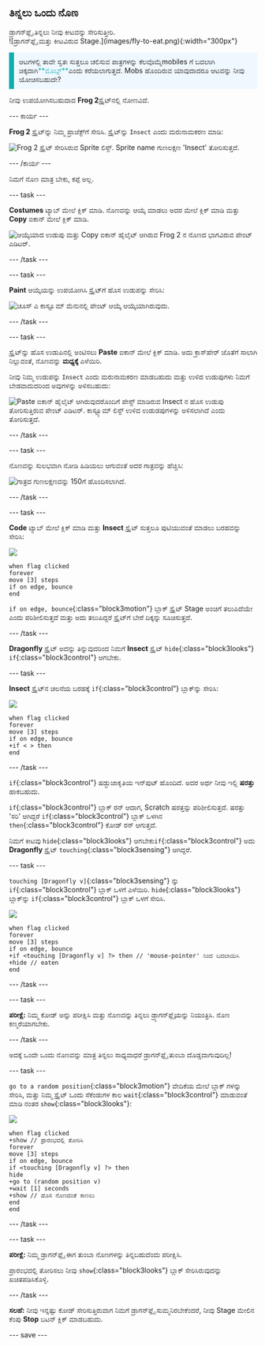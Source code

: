 ## ತಿನ್ನಲು ಒಂದು ನೊಣ

<div style="display: flex; flex-wrap: wrap">
<div style="flex-basis: 200px; flex-grow: 1; margin-right: 15px;">
ಡ್ರಾಗನ್‌ಫ್ಲೈ ತಿನ್ನಲು ನೀವು ಕೀಟವನ್ನು ಸೇರಿಸುತ್ತೀರಿ. 
</div>
<div>
![ಡ್ರಾಗನ್‌ಫ್ಲೈ ಮತ್ತು ಕೀಟವಿರುವ Stage.](images/fly-to-eat.png){:width="300px"}
</div>
</div>

<p style="border-left: solid; border-width:10px; border-color: #0faeb0; background-color: aliceblue; padding: 10px;">
ಆಟಗಳಲ್ಲಿ ತಾವೇ ಸ್ವತಃ ಸುತ್ತಲೂ ಚಲಿಸುವ ಪಾತ್ರಗಳನ್ನು ಕೆಲವೊಮ್ಮೆmobiles ಗೆ ಬದಲಾಗಿ ಚಿಕ್ಕದಾಗಿ<span style="color: #0faeb0">**ಮೊಬ್ಸ್**</span>ಎಂದು ಕರೆಯಲಾಗುತ್ತದೆ. Mobs ಹೊಂದಿರುವ ಯಾವುದಾದರೂ ಆಟವನ್ನು ನೀವು ಯೋಚಿಸಬಹುದೇ?</p>

ನೀವು ಉಪಯೋಗಿಸಬಹುದಾದ **Frog 2**ಸ್ಪ್ರೈಟ್‌ನಲ್ಲಿ ನೋಣವಿದೆ.

--- ಕಾರ್ಯ ---

**Frog 2** ಸ್ಪ್ರೈಟ್‌ನ್ನು ನಿಮ್ಮ ಪ್ರಾಜೆಕ್ಟ್‌ಗೆ ಸೇರಿಸಿ. ಸ್ಪ್ರೈಟ್‌ನ್ನು `Insect` ಎಂದು ಮರುನಾಮಕರಣ ಮಾಡಿ:

![Frog 2 ಸ್ಪ್ರೈಟ್‌ ಸೇರಿಸಿರುವ Sprite ಲಿಸ್ಟ್. Sprite name‌ ಗುಣಲಕ್ಷಣ 'Insect' ತೋರಿಸುತ್ತದೆ.](images/fly-sprite.png)


--- /ಕಾರ್ಯ ---

ನಿಮಗೆ ನೊಣ ಮಾತ್ರ ಬೇಕು, ಕಪ್ಪೆ ಅಲ್ಲ.

--- task ---

**Costumes** ಟ್ಯಾಬ್ ಮೇಲೆ ಕ್ಲಿಕ್ ಮಾಡಿ. ನೊಣವನ್ನು ಆಯ್ಕೆ ಮಾಡಲು ಅದರ ಮೇಲೆ ಕ್ಲಿಕ್‌ ಮಾಡಿ ಮತ್ತು **Copy** ಐಕಾನ್‌ ಮೇಲೆ ಕ್ಲಿಕ್‌ ಮಾಡಿ.

![ಆಯ್ಕೆಯಾದ ಉಡುಪು ಮತ್ತು Copy ಐಕಾನ್‌ ಹೈಲೈಟ್‌ ಆಗಿರುವ Frog 2 ನ ನೊಣದ ಭಾಗವಿರುವ ಪೇಂಟ್‌ ಎಡಿಟರ್.](images/copy-fly.png)

--- /task ---

--- task ---

**Paint** ಆಯ್ಕೆಯನ್ನು ಉಪಯೋಗಿಸಿ ಸ್ಪ್ರೈಟ್‌ಗೆ ಹೊಸ ಉಡುಪನ್ನು ಸೇರಿಸಿ:

![ಚೂಸ್‌ ಎ ಕಾಸ್ಟ್ಯೂಮ್‌ ಮೆನುನಲ್ಲಿ ಪೇಂಟ್‌ ಆಯ್ಕೆ ಆಯ್ಕೆಯಾಗಿರುವುದು.](images/paint-sprite.png)

--- /task ---

--- task ---

ಸ್ಪ್ರೈಟ್‌ನ್ನು ಹೊಸ ಉಡುಪಿನಲ್ಲಿ ಅಂಟಿಸಲು **Paste** ಐಕಾನ್‌ ಮೇಲೆ ಕ್ಲಿಕ್‌ ಮಾಡಿ. ಅದು ಕ್ರಾಸ್‌ಹೇರ್‌ ಜೊತೆಗೆ ಸಾಲಾಗಿ ನಿಲ್ಲುವಂತೆ, ನೊಣವನ್ನು **ಮಧ್ಯಕ್ಕೆ** ಎಳೆಯಿರಿ.

ನೀವು ನಿಮ್ಮ ಉಡುಪನ್ನು `Insect` ಎಂದು ಮರುನಾಮಕರಣ ಮಾಡಬಹುದು ಮತ್ತು ಉಳಿದ ಉಡುಪುಗಳು ನಿಮಗೆ ಬೇಡವಾದುದರಿಂದ ಅವುಗಳನ್ನು ಅಳಿಸಬಹುದು:

![Paste ಐಕಾನ್‌ ಹೈಲೈಟ್‌ ಆಗಿರುವುದರೊಂದಿಗೆ ಪೇಸ್ಟ್‌ ಮಾಡಿರುವ Insect ನ ಹೊಸ ಉಡುಪು ತೋರಿಸುತ್ತಿರುವ ಪೇಂಟ್‌ ಎಡಿಟರ್. ಕಾಸ್ಟ್ಯೂಮ್‌ ಲಿಸ್ಟ್‌ ಉಳಿದ ಉಡುಡಪುಗಳನ್ನು ಅಳಿಸಲಾಗಿದೆ ಎಂದು ತೋರಿಸುತ್ತದೆ.](images/fly-costume.png)

--- /task ---

--- task ---

ನೊಣವನ್ನು ಸುಲಭವಾಗಿ ನೋಡಿ ಹಿಡಿಯಲು ಆಗುವಂತೆ ಅದರ ಗಾತ್ರವನ್ನು ಹೆಚ್ಚಿಸಿ:

![ಗಾತ್ರದ ಗುಣಲಕ್ಷಣವನ್ನು 150ಗೆ ಹೊಂದಿಸಲಾಗಿದೆ.](images/fly-size.png)

--- /task ---

--- task ---

**Code** ಟ್ಯಾಬ್‌ ಮೇಲೆ ಕ್ಲಿಕ್‌ ಮಾಡಿ ಮತ್ತು **Insect** ಸ್ಪ್ರೈಟ್‌ ಸುತ್ತಲೂ ಪುಟಿಯುವಂತೆ ಮಾಡಲು ಬರಹವನ್ನು ಸೇರಿಸಿ:

![](images/fly-icon.png)

```blocks3
when flag clicked
forever
move [3] steps
if on edge, bounce
end
```

`if on edge, bounce`{:class="block3motion"} ಬ್ಲಾಕ್‌ ಸ್ಪ್ರೈಟ್‌ Stage ಅಂಚಿಗೆ ತಲುಪಿದೆಯೇ ಎಂದು ಪರಿಶೀಲಿಸುತ್ತದೆ ಮತ್ತು ಅದು ತಲುಪಿದ್ದರೆ ಸ್ಪ್ರೈಟ್‌ಗೆ ಬೇರೆ ದಿಕ್ಕನ್ನು ಸೂಚಿಸುತ್ತದೆ.

--- /task ---

**Dragonfly** ಸ್ಪ್ರೈಟ್‌ ಅದನ್ನು ತಿನ್ನುವುದರಿಂದ ನಿಮಗೆ **Insect** ಸ್ಪ್ರೈಟ್ `hide`{:class="block3looks"} `if`{:class="block3control"}‌ ಆಗಬೇಕು.

--- task ---

**Insect** ಸ್ಪ್ರೈಟ್‌ನ ಚಲನೆಯ ಬರಹಕ್ಕೆ `if`{:class="block3control"} ಬ್ಲಾಕ್‌ನ್ನು ಸೇರಿಸಿ:

![](images/fly-icon.png)

```blocks3
when flag clicked
forever
move [3] steps
if on edge, bounce
+if < > then 
end
```
--- /task ---

`if`{:class="block3control"} ಷಡ್ಭುಜಾಕೃತಿಯ ಇನ್‌ಪುಟ್‌ ಹೊಂದಿದೆ. ಅದರ ಅರ್ಥ ನೀವು ಇಲ್ಲಿ **ಷರತ್ತು** ಹಾಕಬಹುದು.

`if`{:class="block3control"} ಬ್ಲಾಕ್‌ ರನ್‌ ಆದಾಗ, Scratch ಷರತ್ತನ್ನು ಪರಿಶೀಲಿಸುತ್ತದೆ. ಷರತ್ತು 'ಸರಿ' ಆಗಿದ್ದರೆ `if`{:class="block3control"} ಬ್ಲಾಕ್‌ ಒಳಗಿನ `then`{:class="block3control"} ಕೋಡ್‌ ರನ್‌ ಆಗುತ್ತದೆ.

ನಿಮಗೆ ಕೀಟವು `hide`{:class="block3looks"} ಆಗಬೇಕು`if`{:class="block3control"} ಅದು **Dragonfly** ಸ್ಪ್ರೈಟ್ `touching`{:class="block3sensing"}‌ ಆಗಿದ್ದರೆ.

--- task ---

`touching [Dragonfly v]`{:class="block3sensing"} ನ್ನು `if`{:class="block3control"} ಬ್ಲಾಕ್‌ ಒಳಗೆ ಎಳೆಯಿರಿ. `hide`{:class="block3looks"} ಬ್ಲಾಕ್‌ನ್ನು `if`{:class="block3control"} ಬ್ಲಾಕ್‌ ಒಳಗೆ ಸೇರಿಸಿ.

![](images/fly-icon.png)

```blocks3
when flag clicked
forever
move [3] steps
if on edge, bounce
+if <touching [Dragonfly v] ?> then // 'mouse-pointer' ನಿಂದ ಬದಲಾಯಿಸಿ
+hide // eaten
end
```

--- /task ---

--- task ---

**ಪರೀಕ್ಷೆ:** ನಿಮ್ಮ ಕೋಡ್ ಅನ್ನು ಪರೀಕ್ಷಿಸಿ ಮತ್ತು ನೊಣವನ್ನು ತಿನ್ನಲು ಡ್ರ್ಯಾಗನ್‌ಫ್ಲೈಯನ್ನು ನಿಯಂತ್ರಿಸಿ. ನೊಣ ಕಣ್ಮರೆಯಾಗಬೇಕು.

--- /task ---

ಅದಕ್ಕೆ ಒಂದೇ ಒಂದು ನೊಣವನ್ನು ಮಾತ್ರ ತಿನ್ನಲು ಸಾಧ್ಯವಾಧರೆ ಡ್ರಾಗನ್‌ಫ್ಲೈ ತುಂಬಾ ದೊಡ್ಡದಾಗುವುದಿಲ್ಲ!

--- task ---

`go to a random position`{:class="block3motion"} ವೇದಿಕೆಯ ಮೇಲೆ ಬ್ಲಾಕ್ ಗಳನ್ನು ಸೇರಿಸಿ, ಮತ್ತು ನಿಮ್ಮ ಸ್ಪ್ರೈಟ್‌ ಒಂದು ಸೆಕೆಂಡುಗಳ ಕಾಲ `wait`{:class="block3control"} ಮಾಡುವಂತೆ ಮಾಡಿ ನಂತರ `show`{:class="block3looks"}:

![](images/fly-icon.png)

```blocks3
when flag clicked
+show // ಪ್ರಾರಂಭದಲ್ಲಿ ತೋರಿಸಿ
forever
move [3] steps
if on edge, bounce
if <touching [Dragonfly v] ?> then
hide
+go to (random position v)
+wait [1] seconds
+show // ಹೊಸ ನೊಣದಂತೆ ಕಾಣಲು
end
end
```

--- /task ---

--- task ---

**ಪರೀಕ್ಷೆ:** ನಿಮ್ಮ ಡ್ರಾಗನ್‌ಫ್ಲೈ ಈಗ ತುಂಬಾ ನೊಣಗಳನ್ನು ತಿನ್ನಬಹುದೆಂದು ಪರೀಕ್ಷಿಸಿ.

ಪ್ರಾರಂಭದಲ್ಲಿ ತೋರಿಸಲು ನೀವು `show`{:class="block3looks"} ಬ್ಲಾಕ್‌ ಸೇರಿಸಿರುವುದನ್ನು ಖಚಿತಪಡಿಸಿಕೊಳ್ಳಿ.

--- /task ---

**ಸಲಹೆ:** ನೀವು ಇನ್ನಷ್ಟು ಕೋಡ್‌ ಸೇರಿಸುತ್ತಿರುವಾಗ ನಿಮಗೆ ಡ್ರಾಗನ್‌ಫ್ಲೈ ಸುಮ್ಮನಿರಬೇಕೆಂದರೆ, ನೀವು Stage ಮೇಲಿನ ಕೆಂಪು **Stop** ಬಟನ್‌ ಕ್ಲಿಕ್‌ ಮಾಡಬಹುದು.

--- save ---
